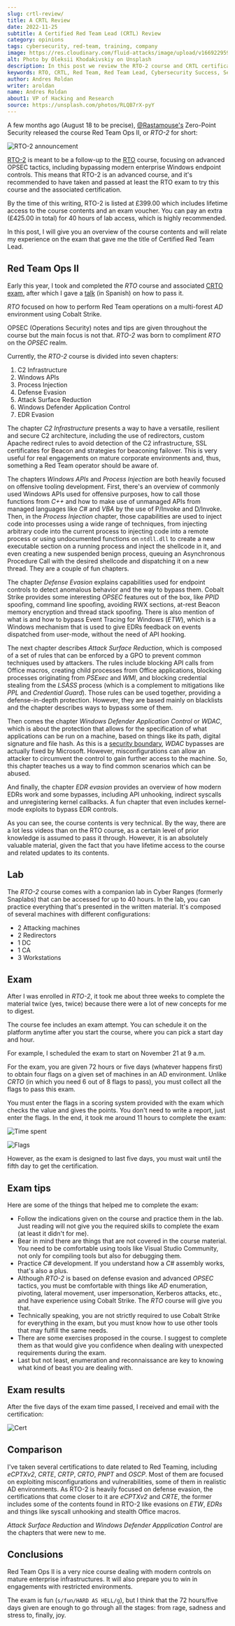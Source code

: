 ```yaml
---
slug: crtl-review/
title: A CRTL Review
date: 2022-11-25
subtitle: A Certified Red Team Lead (CRTL) Review
category: opinions
tags: cybersecurity, red-team, training, company
image: https://res.cloudinary.com/fluid-attacks/image/upload/v1669229599/blog/crtl-review/oleksii-khodakivskiy-RLQB7rX-pyY-unsplash.webp
alt: Photo by Oleksii Khodakivskiy on Unsplash
description: In this post we review the RTO-2 course and CRTL certification offered by Zero-Point Security.
keywords: RTO, CRTL, Red Team, Red Team Lead, Cybersecurity Success, Security Status, Ethical Hacking, Pentesting
author: Andres Roldan
writer: aroldan
name: Andres Roldan
about1: VP of Hacking and Research
source: https://unsplash.com/photos/RLQB7rX-pyY
---
```


A few months ago (August 18 to be precise),
[@Rastamouse's](https://twitter.com/_RastaMouse)
Zero-Point Security released the course Red Team Ops II,
or *RTO-2* for short:

![RTO-2 announcement](https://res.cloudinary.com/fluid-attacks/image/upload/v1669229599/blog/crtl-review/Screenshot_2022-11-23_102856.webp)

[RTO-2](https://training.zeropointsecurity.co.uk/courses/red-team-ops-ii)
is meant to be a follow-up to the
[RTO](https://training.zeropointsecurity.co.uk/courses/red-team-ops)
course, focusing on advanced OPSEC tactics, including
bypassing modern enterprise Windows endpoint controls.
This means that RTO-2 is an advanced course, and it's
recommended to have taken and passed at least the RTO
exam to try this course and the associated certification.

By the time of this writing, RTO-2 is listed at £399.00
which includes lifetime access to the course contents
and an exam voucher. You can pay an extra (£425.00 in total)
for 40 hours of lab access, which is highly recommended.

In this post, I will give you an overview of the course
contents and will relate my experience on the exam that
gave me the title of Certified Red Team Lead.

## Red Team Ops II

Early this year, I took and completed the *RTO* course
and associated
[CRTO exam](https://eu.badgr.com/public/assertions/T0j8f2HRS_yrqzNAndBn9Q),
after which I gave a
[talk](https://www.youtube.com/watch?v=a8sOW-Dnqwg)
(in Spanish) on how to pass it.

*RTO* focused on how to perform Red Team operations
on a multi-forest *AD* environment using Cobalt Strike.

OPSEC (Operations Security) notes and tips are given
throughout the course but the main focus is not that.
*RTO-2* was born to compliment *RTO* on the *OPSEC* realm.

Currently, the *RTO-2* course is divided into seven chapters:

1. C2 Infrastructure
1. Windows APIs
1. Process Injection
1. Defense Evasion
1. Attack Surface Reduction
1. Windows Defender Application Control
1. EDR Evasion

The chapter *C2 Infrastructure* presents a way to have
a versatile, resilient and secure C2 architecture,
including the use of redirectors, custom Apache
redirect rules to avoid detection of the C2 infrastructure,
SSL certificates for Beacon and strategies for
beaconing failover. This is very useful for real
engagements on mature corporate environments and, thus,
something a Red Team operator should be aware of.

The chapters *Windows APIs* and *Process Injection*
are both heavily focused on offensive tooling
development. First, there's an overview of commonly
used Windows APIs used for offensive purposes,
how to call those functions from *C++*
and how to make use of unmanaged APIs from managed
languages like *C#* and *VBA* by the use of P/Invoke
and D/Invoke. Then, in the *Process Injection*
chapter, those capabilities are used to inject code into
processes using a wide range of techniques, from
injecting arbitrary code into the current process
to injecting code into a remote process or using
undocumented functions on `ntdll.dll` to create
a new executable section on a running process and
inject the shellcode in it, and even creating a new
suspended benign process, queuing an Asynchronous Procedure
Call with the desired shellcode and dispatching it on a
new thread. They are a couple of fun chapters.

The chapter *Defense Evasion* explains capabilities
used for endpoint controls to detect anomalous
behavior and the way to bypass them. Cobalt Strike
provides some interesting *OPSEC* features out of the box,
like *PPID* spoofing, command line spoofing, avoiding
RWX sections, at-rest Beacon memory encryption
and thread stack spoofing. There is also mention
of what is and how to bypass Event Tracing for
Windows (*ETW*), which is a Windows mechanism that
is used to give EDRs feedback on events dispatched
from user-mode, without the need of API hooking.

The next chapter describes *Attack Surface Reduction*,
which is composed of a set of rules that can be enforced
by a GPO to prevent common techniques used
by attackers. The rules include blocking API calls from
Office macros, creating child processes from Office
applications, blocking processes originating from
*PSExec* and *WMI*, and blocking credential stealing from
the *LSASS* process (which is a complement to mitigations
like *PPL* and *Credential Guard*). Those rules can be
used together, providing a defense-in-depth protection.
However, they are based mainly on blacklists
and the chapter describes ways to bypass some of them.

Then comes the chapter *Windows Defender Application Control*
or *WDAC*, which is about the protection
that allows for the specification of what applications
can be run on a machine, based on things like its path,
digital signature and file hash. As this is a
[security boundary](https://www.microsoft.com/en-us/msrc/windows-security-servicing-criteria),
*WDAC* bypasses are actually fixed by Microsoft.
However, misconfigurations can allow an attacker to
circumvent the control to gain further access to the
machine. So, this chapter teaches us a way to find common
scenarios which can be abused.

And finally, the chapter *EDR evasion* provides
an overview of how modern EDRs work and some
bypasses, including API unhooking, indirect
syscalls and unregistering kernel callbacks. A
fun chapter that even includes kernel-mode
exploits to bypass EDR controls.

As you can see, the course contents is very technical.
By the way,
there are a lot less videos than on the RTO
course, as a certain level of prior knowledge is assumed
to pass it through. However, it is an absolutely
valuable material, given the fact that you have
lifetime access to the course and related
updates to its contents.

## Lab

The *RTO-2* course comes with a companion lab
in Cyber Ranges (formerly Snaplabs) that can be accessed for up to 40 hours.
In the lab, you can practice everything
that's presented in the written material. It's composed
of several machines with different configurations:

- 2 Attacking machines
- 2 Redirectors
- 1 DC
- 1 CA
- 3 Workstations

## Exam

After I was enrolled in *RTO-2*, it took me about three
weeks to complete the material twice (yes, twice) because
there were a lot of new concepts for me to digest.

The course fee includes an exam attempt. You can schedule it
on the platform anytime after you start the course, where
you can pick a start day and hour.

For example, I scheduled the exam to start on November 21 at
9 a.m.

For the exam, you are given 72 hours or
five days (whatever happens first) to obtain four
flags on a given set of machines in an AD environment.
Unlike *CRTO* (in which you need 6 out of 8 flags to pass),
you must collect all the flags to pass this exam.

You must enter the flags in a scoring system
provided with the exam which checks the value and
gives the points. You don't need to write a report, just
enter the flags. In the end, it took me around
11 hours to complete the exam:

![Time spent](https://res.cloudinary.com/fluid-attacks/image/upload/v1669229599/blog/crtl-review/Screenshot_2022-11-22_160255.webp)

![Flags](https://res.cloudinary.com/fluid-attacks/image/upload/v1669229599/blog/crtl-review/Screenshot_2022-11-22_160334.webp)

However, as the exam is designed to last five days, you must
wait until the fifth day to get the certification.

## Exam tips

Here are some of the things that helped me to complete
the exam:

- Follow the indications given on the course and practice
  them in the lab. Just reading will not give you the
  required skills to complete the exam (at least it didn't for me).
- Bear in mind there are things that are not covered in the
  course material. You need to be comfortable using
  tools like Visual Studio Community, not only for
  compiling tools but also for debugging them.
- Practice *C#* development. If you understand
  how a *C#* assembly works, that's also a plus.
- Although *RTO-2* is based on defense evasion and
  advanced *OPSEC* tactics, you must be comfortable with
  things like *AD* enumeration, pivoting, lateral movement,
  user impersonation, Kerberos attacks, etc., and
  have experience using Cobalt Strike. The *RTO* course
  will give you that.
- Technically speaking, you are not strictly required
  to use Cobalt Strike for everything in the exam, but you
  must know how to use other tools that may fulfill
  the same needs.
- There are some exercises proposed in the course. I
  suggest to complete them as that would give you
  confidence when dealing with unexpected requirements
  during the exam.
- Last but not least, enumeration and reconnaissance
  are key to knowing what kind of beast you are
  dealing with.

## Exam results

After the five days of the exam time passed, I received
and email with the certification:

![Cert](https://res.cloudinary.com/fluid-attacks/image/upload/v1669901155/blog/crtl-review/cert1.webp)

## Comparison

I've taken several certifications to date related to
Red Teaming, including *eCPTXv2*, *CRTE*, *CRTP*, *CRTO*,
*PNPT* and *OSCP*. Most of them are focused on exploiting
misconfigurations and vulnerabilities, some of them in
realistic AD environments. As RTO-2 is heavily focused
on defense evasion, the certifications that come closer
to it are *eCPTXv2* and *CRTE*, the former includes some
of the contents found in RTO-2 like evasions on *ETW*,
*EDRs* and things like syscall unhooking and stealth
Office macros.

*Attack Surface Reduction* and
*Windows Defender Appplication Control* are the chapters
that were new to me.

## Conclusions

Red Team Ops II is a very nice course dealing with modern
controls on mature enterprise infrastructures. It will
also prepare you to win in engagements with restricted
environments.

The exam is fun (`s/fun/HARD AS HELL/g`), but I think that the
72 hours/five days given are enough to go through all the stages:
from rage, sadness and stress to, finally, joy.
